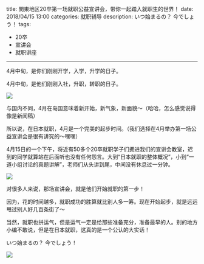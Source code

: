 title: 関東地区20卒第一场就职公益宣讲会，带你一起踏入就职生的世界！
date: 2018/04/15 13:00
categories: 就职辅导
description: いつ始まるの？ 今でしょう！
tags:
- 20卒
- 宣讲会
- 就职讲座

---

4月中旬，是你们刚刚开学，入学，升学的日子。

4月中旬，是他们刚刚入社，升职，转职的日子。

![](http://wx4.sinaimg.cn/mw690/a9a40e85gy1ftfahj3r4nj23402c0qv7.jpg)

与国内不同，4月在岛国意味着新开始，新气象，新面貌～（哈哈，怎么感觉说得像是新闻稿）

所以说，在日本就职，4月是一个完美的起步时间。（我们选择在4月举办第一场公益宣讲会是很有讲究的～嘿嘿）

4月15日的一个下午，将近有50多个20卒就职学子们拥进我们的宣讲会教室，迟到的同学就算站在后面听也没有任何怨言。大到“日本就职的整体概况”，小到“一道小组讨论的真题讲解”，老师们从头讲到尾，中间没有休息过一分钟。

![](http://wx1.sinaimg.cn/mw690/a9a40e85gy1ftfahqmsy5j23402c0e83.jpg)

对很多人来说，那场宣讲会，就是他们开始就职的第一步！

因为，花的时间越多，就职成功的胜算就比别人多一筹。现在开始起步，就是远远甩过别人好几百条街了～

当然，就职也拼运气，但是运气一定是给那些准备充分，准备最早的人。别的地方小编不敢说，但是在日本就职，这真的是一个公认的大实话！

いつ始まるの？ 今でしょう！

![](http://wx4.sinaimg.cn/mw690/a9a40e85gy1ftfahl0lwaj23402c0x6r.jpg)